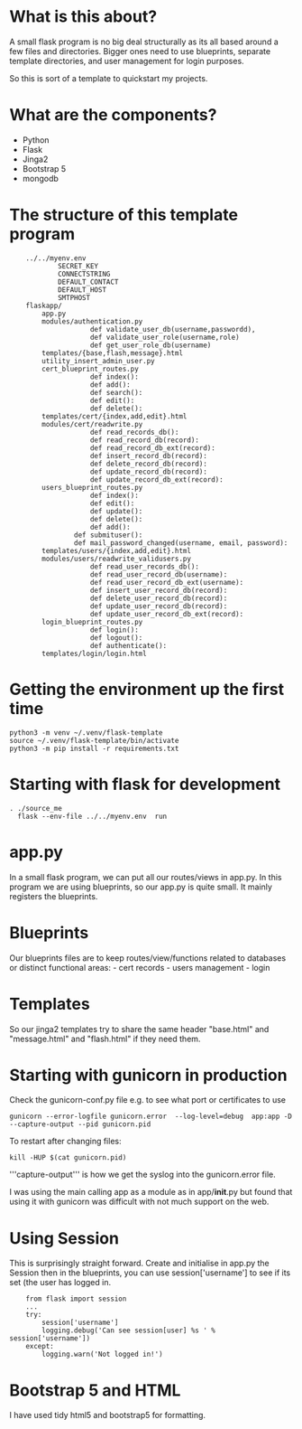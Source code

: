 # What is this about?
A small flask program is no big deal structurally as its all based around a few files and directories. Bigger ones need to use blueprints, separate template directories, and user management for login purposes.

So this is sort of a template to quickstart my projects.

# What are the components?
  - Python
  - Flask
  - Jinga2
  - Bootstrap 5
  - mongodb

# The structure of this template program
```
    ../../myenv.env
            SECRET_KEY
            CONNECTSTRING
            DEFAULT_CONTACT
            DEFAULT_HOST
            SMTPHOST
    flaskapp/
        app.py
        modules/authentication.py
                    def validate_user_db(username,passwordd),
                    def validate_user_role(username,role)
                    def get_user_role_db(username)
        templates/{base,flash,message}.html
        utility_insert_admin_user.py
        cert_blueprint_routes.py
                    def index():
                    def add():
                    def search():
                    def edit():
                    def delete():
        templates/cert/{index,add,edit}.html
        modules/cert/readwrite.py
                    def read_records_db():
                    def read_record_db(record):
                    def read_record_db_ext(record):
                    def insert_record_db(record):
                    def delete_record_db(record):
                    def update_record_db(record):
                    def update_record_db_ext(record):
        users_blueprint_routes.py
                    def index():
                    def edit():
                    def update():
                    def delete():
                    def add():
                def submituser():
                def mail_password_changed(username, email, password):
        templates/users/{index,add,edit}.html
        modules/users/readwrite_validusers.py
				    def read_user_records_db():
				    def read_user_record_db(username):
				    def read_user_record_db_ext(username):
				    def insert_user_record_db(record):
				    def delete_user_record_db(record):
				    def update_user_record_db(record):
				    def update_user_record_db_ext(record):
        login_blueprint_routes.py
                    def login():
                    def logout():
                    def authenticate():
        templates/login/login.html

```
# Getting the environment up the first time
```
python3 -m venv ~/.venv/flask-template
source ~/.venv/flask-template/bin/activate
python3 -m pip install -r requirements.txt
```

# Starting with flask for development
```
. ./source_me
  flask --env-file ../../myenv.env  run
```

# app.py
In a small flask program, we can put all our routes/views in app.py. In this program we are using blueprints, so our app.py is quite small. It mainly registers the blueprints.

# Blueprints
Our blueprints files are to keep routes/view/functions related to databases or distinct functional areas:
    - cert records
    - users management
    - login

# Templates
So our jinga2 templates try to share the same header "base.html" and "message.html" and "flash.html" if they need them.


# Starting with gunicorn in production
Check the gunicorn-conf.py file e.g. to see what port or certificates to use
```
gunicorn --error-logfile gunicorn.error  --log-level=debug  app:app -D --capture-output --pid gunicorn.pid
```

To restart after changing files:
```
kill -HUP $(cat gunicorn.pid)
```
'''capture-output''' is how we get the syslog into the gunicorn.error file.

I was using the main calling app as a module as in app/__init__.py but found that using it with gunicorn was difficult with not much support on the web.



# Using Session
This is surprisingly straight forward. Create and initialise in app.py the Session then in the blueprints, you can use session['username'] to see if its set (the user has logged in.

```
    from flask import session
    ...
    try:
        session['username']
        logging.debug('Can see session[user] %s ' % session['username'])
    except:
        logging.warn('Not logged in!')
```

# Bootstrap 5 and HTML
I have used tidy html5 and bootstrap5 for formatting.
